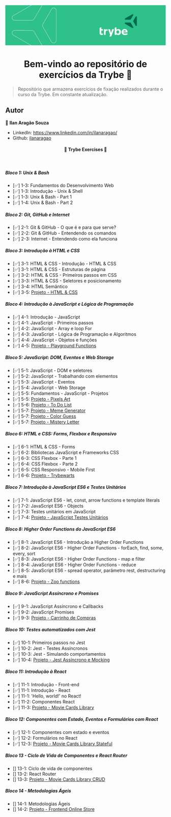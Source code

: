 <img src="img/banner.jpg" alt="Banner da Trybe">
<h1 align="center">Bem-vindo ao repositório de exercícios da Trybe 👋</h1>
<p>
</p>

> Repositório que armazena exercícios de fixação realizados durante o curso da Trybe. Em constante atualização. 

## Autor

👤 **Ilan Aragão Souza**

* LinkedIn: https://www.linkedin.com/in/ilanaragao/
* Github: [ilanaragao](https://github.com/ilanaragao)

<h4 align="center"> 
	🚧  Trybe Exercises 🚀  
</h4>
<br>

##### Bloco 1: Unix & Bash

- [:white_check_mark:] 1-3: Fundamentos do Desenvolvimento Web
- [:white_check_mark:] 1-3: Introdução - Unix & Shell
- [:white_check_mark:] 1-3: Unix & Bash - Part 1
- [:white_check_mark:] 1-4: Unix & Bash - Part 2

##### Bloco 2: Git, GitHub e Internet

- [:white_check_mark:] 2-1: Git & GitHub - O que é e para que serve?
- [:white_check_mark:] 2-2: Git & GitHub - Entendendo os comandos
- [:white_check_mark:] 2-3: Internet - Entendendo como ela funciona

##### Bloco 3: Introdução à HTML e CSS

- [:white_check_mark:] 3-1: HTML & CSS - Introdução - HTML & CSS
- [:white_check_mark:] 3-1: HTML & CSS - Estruturas de página
- [:white_check_mark:] 3-2: HTML & CSS - Primeiros passos em CSS
- [:white_check_mark:] 3-3: HTML & CSS - Seletores e posicionamento
- [:white_check_mark:] 3-4: HTML Semântico
- [:white_check_mark:] 3-5: [Projeto - HTML & CSS](https://github.com/tryber/sd-014-a-project-lessons-learned/pull/19)

##### Bloco 4: Introdução à JavaScript e Lógica de Programação

- [:white_check_mark:] 4-1: Introdução - JavaScript
- [:white_check_mark:] 4-1: JavaScript - Primeiros passos
- [:white_check_mark:] 4-2: JavaScript - Array e loop For
- [:white_check_mark:] 4-3: JavaScript - Lógica de Programação e Algoritmos
- [:white_check_mark:] 4-4: JavaScript - Objetos e funções
- [:white_check_mark:] 4-5: [Projeto - Playground Functions](https://github.com/tryber/sd-014-a-project-playground-functions/pull/47)

##### Bloco 5: JavaScript: DOM, Eventos e Web Storage

- [:white_check_mark:] 5-1: JavaScript - DOM e seletores
- [:white_check_mark:] 5-2: JavaScript - Trabalhando com elementos
- [:white_check_mark:] 5-3: JavaScript - Eventos
- [:white_check_mark:] 5-4: JavaScript - Web Storage
- [:white_check_mark:] 5-5: Fundamentos - JavaScript - Projetos
- [:white_check_mark:] 5-5: [Projeto - Pixels Art](https://github.com/tryber/sd-014-a-project-pixels-art/pull/19)
- [:white_check_mark:] 5-6: [Projeto - To Do List](https://github.com/tryber/sd-014-a-project-todo-list/pull/18)
- [:white_check_mark:] 5-7: [Projeto - Meme Generator](https://github.com/tryber/sd-014-a-project-meme-generator/pull/4)
- [:white_check_mark:] 5-7: [Projeto - Color Guess](https://github.com/tryber/sd-014-a-project-color-guess/pull/3)
- [:white_check_mark:] 5-7: [Projeto - Mistery Letter](https://github.com/tryber/sd-014-a-project-mistery-letter/pull/4)

##### Bloco 6: HTML e CSS: Forms, Flexbox e Responsivo

- [:white_check_mark:] 6-1: HTML & CSS - Forms
- [:white_check_mark:] 6-2: Bibliotecas JavaScript e Frameworks CSS
- [:white_check_mark:] 6-3: CSS Flexbox - Parte 1
- [:white_check_mark:] 6-4: CSS Flexbox - Parte 2
- [:white_check_mark:] 6-5: CSS Responsivo - Mobile First
- [:white_check_mark:] 6-6: [Projeto - Trybewarts](https://github.com/tryber/sd-014-a-project-trybewarts/pull/36)

##### Bloco 7: Introdução à JavaScript ES6 e Testes Unitários

- [:white_check_mark:] 7-1: JavaScript ES6 - let, const, arrow functions e template literals
- [:white_check_mark:] 7-2: JavaScript ES6 - Objects
- [:white_check_mark:] 7-3: Testes unitários em JavaScript
- [:white_check_mark:] 7-4: [Projeto - JavaScript Testes Unitários](https://github.com/tryber/sd-014-a-project-js-unit-tests/pull/22)

##### Bloco 8: Higher Order Functions do JavaScript ES6

- [:white_check_mark:] 8-1: JavaScript ES6 - Introdução a Higher Order Functions
- [:white_check_mark:] 8-2: JavaScript ES6 - Higher Order Functions - forEach, find, some, every, sort
- [:white_check_mark:] 8-3: JavaScript ES6 - Higher Order Functions - map e filter
- [:white_check_mark:] 8-4: JavaScript ES6 - Higher Order Functions - reduce
- [:white_check_mark:] 8-5: JavaScript ES6 - spread operator, parâmetro rest, destructuring e mais
- [:white_check_mark:] 8-6: [Projeto - Zoo functions](https://github.com/tryber/sd-014-a-project-zoo-functions/pull/11)

##### Bloco 9: JavaScript Assíncrono e Promises

- [:white_check_mark:] 9-1: JavaScript Assíncrono e Callbacks
- [:white_check_mark:] 9-2: JavaScript Promises
- [:white_check_mark:] 9-3: [Projeto - Carrinho de Compras](https://github.com/tryber/sd-014-a-project-shopping-cart/pull/7)

##### Bloco 10: Testes automatizados com Jest

- [:white_check_mark:] 10-1: Primeiros passos no Jest
- [:white_check_mark:] 10-2: Jest - Testes Assíncronos
- [:white_check_mark:] 10-3: Jest - Simulando comportamentos
- [:white_check_mark:] 10-4: [Projeto - Jest Assíncrono e Mocking](https://github.com/tryber/sd-014-a-project-jest/pull/6)

##### Bloco 11: Introdução à React

- [:white_check_mark:] 11-1: Introdução - Front-end
- [:white_check_mark:] 11-1: Introdução - React
- [:white_check_mark:] 11-1: 'Hello, world!' no React!
- [:white_check_mark:] 11-2: Componentes React
- [:white_check_mark:] 11-3: [Projeto - Movie Cards Library](https://github.com/tryber/sd-014-a-project-movie-cards-library/pull/15)

##### Bloco 12: Componentes com Estado, Eventos e Formulários com React

- [:white_check_mark:] 12-1: Componentes com estado e eventos
- [:white_check_mark:] 12-2: Formulários no React
- [:white_check_mark:] 12-3: [Projeto - Movie Cards Library Stateful](https://github.com/tryber/sd-014-a-project-movie-cards-library-stateful/pull/55)

##### Bloco 13 - Ciclo de Vida de Componentes e React Router

- [] 13-1: Ciclo de vida de componentes
- [] 13-2: React Router
- [] 13-3: [Projeto - Movie Cards Library CRUD]()

##### Bloco 14 - Metodologias Ágeis

- [] 14-1: Metodologias Ágeis
- [] 14-2: [Projeto - Frontend Online Store]()